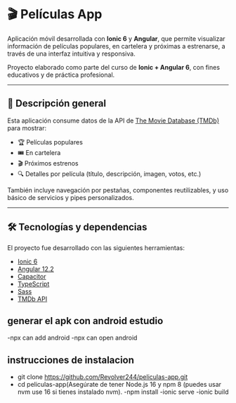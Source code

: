 # 🎬 Películas App

Aplicación móvil desarrollada con **Ionic 6** y **Angular**, que permite visualizar información de películas populares, en cartelera y próximas a estrenarse, a través de una interfaz intuitiva y responsiva.

Proyecto elaborado como parte del curso de **Ionic + Angular 6**, con fines educativos y de práctica profesional.

---

## 🧾 Descripción general

Esta aplicación consume datos de la API de [The Movie Database (TMDb)](https://www.themoviedb.org/) para mostrar:

- 🏆 Películas populares  
- 🎟 En cartelera  
- 🎬 Próximos estrenos  
- 🔍 Detalles por película (título, descripción, imagen, votos, etc.)

También incluye navegación por pestañas, componentes reutilizables, y uso básico de servicios y pipes personalizados.

---

## 🛠 Tecnologías y dependencias

El proyecto fue desarrollado con las siguientes herramientas:

- [Ionic 6](https://ionicframework.com/)
- [Angular 12.2](https://angular.io/)
- [Capacitor](https://capacitorjs.com/)
- [TypeScript](https://www.typescriptlang.org/)
- [Sass](https://sass-lang.com/)
- [TMDb API](https://www.themoviedb.org/documentation/api)


## generar el apk con android estudio
-npx can add android 
-npx can open android

## instrucciones de instalacion

- git clone https://github.com/Revolver244/peliculas-app.git
- cd peliculas-app(Asegúrate de tener Node.js 16 y npm 8 (puedes usar nvm use 16 si tienes instalado nvm).
-npm install
-ionic serve
-ionic build



